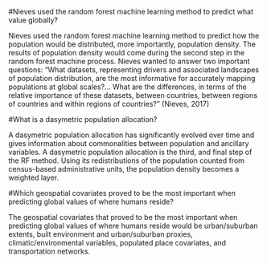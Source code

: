   #Nieves used the random forest machine learning method to predict what value globally?

Nieves used the random forest machine learning method to predict how the population would be distributed, more importantly, population density. The results of population density would come during the second step in the random forest machine process. Nieves wanted to answer two important questions: “What datasets, representing drivers and associated landscapes of population distribution, are the most informative for accurately mapping populations at global scales?... What are the differences, in terms of the relative importance of these datasets, between countries, between regions of countries and within regions of countries?” (Nieves, 2017) 

  #What is a dasymetric population allocation? 
  
 A dasymetric population allocation has significantly evolved over time and gives information about commonalities between population and ancillary variables. A dasymetric population allocation is the third, and final step of the RF method. Using its redistributions of the population counted from census-based administrative units, the population density becomes a weighted layer. 

  #Which geospatial covariates proved to be the most important when predicting global values of where humans reside?
  
The geospatial covariates that proved to be the most important when predicting global values of where humans reside would be urban/suburban extents, built environment and urban/suburban proxies, climatic/environmental variables, populated place covariates, and transportation networks.
